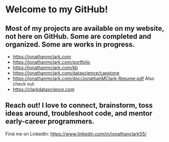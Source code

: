 # Welcome to my GitHub!

## Most of my projects are available on my website, not here on GitHub. Some are completed and organized. Some are works in progress.
- https://jonathanmclark.com
- https://jonathanmclark.com/portfolio
- https://jonathanmclark.com/kb
- https://jonathanmclark.com/datascience/capstone
- https://jonathanmclark.com/doc/JonathanMClark-Resume.pdf
  Also check out:
- https://clarkdatascience.com

## Reach out! I love to connect, brainstorm, toss ideas around, troubleshoot code, and mentor early-career programmers.
Find me on LinkedIn: https://www.linkedin.com/in/jonathanclark55/
